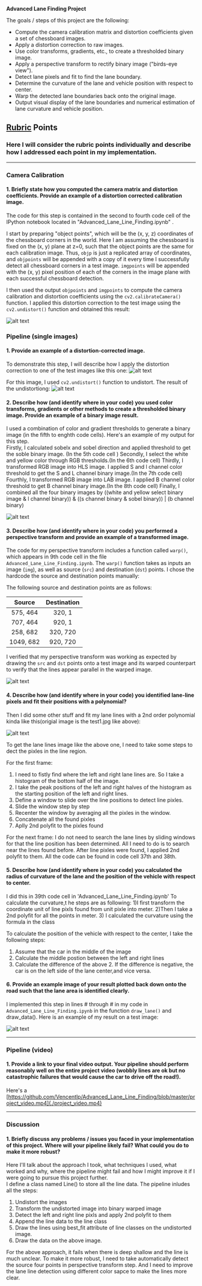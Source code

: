 **Advanced Lane Finding Project**

The goals / steps of this project are the following:

* Compute the camera calibration matrix and distortion coefficients given a set of chessboard images.
* Apply a distortion correction to raw images.
* Use color transforms, gradients, etc., to create a thresholded binary image.
* Apply a perspective transform to rectify binary image ("birds-eye view").
* Detect lane pixels and fit to find the lane boundary.
* Determine the curvature of the lane and vehicle position with respect to center.
* Warp the detected lane boundaries back onto the original image.
* Output visual display of the lane boundaries and numerical estimation of lane curvature and vehicle position.

[//]: # (Image References)

[image1]: ./examples/undistort_output.png "Undistorted"
[image2]: ./test_images/test1.jpg "Road Transformed"
[image3]: ./examples/binary_combo_example.jpg "Binary Example"
[image4]: ./examples/warped_straight_lines.jpg "Warp Example"
[image5]: ./examples/color_fit_lines.jpg "Fit Visual"
[image6]: ./examples/example_output.jpg "Output"
[video1]: ./project_video.mp4 "Video"

## [Rubric](https://review.udacity.com/#!/rubrics/571/view) Points

### Here I will consider the rubric points individually and describe how I addressed each point in my implementation.  

---

### Camera Calibration

#### 1. Briefly state how you computed the camera matrix and distortion coefficients. Provide an example of a distortion corrected calibration image.

The code for this step is contained in the second to fourth code cell of the IPython notebook located in "Advanced_Lane_Line_Finding.ipynb" .  

I start by preparing "object points", which will be the (x, y, z) coordinates of the chessboard corners in the world. Here I am assuming the chessboard is fixed on the (x, y) plane at z=0, such that the object points are the same for each calibration image.  Thus, `objp` is just a replicated array of coordinates, and `objpoints` will be appended with a copy of it every time I successfully detect all chessboard corners in a test image.  `imgpoints` will be appended with the (x, y) pixel position of each of the corners in the image plane with each successful chessboard detection.  

I then used the output `objpoints` and `imgpoints` to compute the camera calibration and distortion coefficients using the `cv2.calibrateCamera()` function.  I applied this distortion correction to the test image using the `cv2.undistort()` function and obtained this result: 

![alt text](https://github.com/Vencentlp/Advanced_Lane_Line_Finding/raw/master/output_images/camera_cali/undistort_test_imgage2.png)

### Pipeline (single images)

#### 1. Provide an example of a distortion-corrected image.

To demonstrate this step, I will describe how I apply the distortion correction to one of the test images like this one:
![alt text](https://github.com/Vencentlp/Advanced_Lane_Line_Finding/raw/master/test_images/test1.jpg)

For this image, I used `cv2.undistort()` function to undistort. The result of the undistortiong:
![alt text](https://github.com/Vencentlp/Advanced_Lane_Line_Finding/raw/master/output_images/camera_cali/undistort_test_imgage.png)

#### 2. Describe how (and identify where in your code) you used color transforms, gradients or other methods to create a thresholded binary image.  Provide an example of a binary image result.

I used a combination of color and gradient thresholds to generate a binary image (in the fifth to enghth code cells).  Here's an example of my output for this step.  
Firstly, I calculated sobelx and sobel direction and applied threshold to get the soble binary image. (In the 5th code cell )
Secondly, I select the white and yellow color through RGB thresholds.(In the 6th code cell)
Thirdly, I transformed RGB image into HLS image. I applied S and l channel color threshold to get the S and L channel binary image.(In the 7th code cell)
Fourthly, I transformed RGB image into LAB image. I applied B channel color threshold to get B channel binary image.(In the 8th code cell)
Finally, I combined all the four binary images by ((white and yellow select binary image & l channel binary)) & ((s channel binary & sobel binary)) | (b channel binary)

![alt text](https://github.com/Vencentlp/Advanced_Lane_Line_Finding/raw/master/output_images/binary/binarytest1.jpg)

#### 3. Describe how (and identify where in your code) you performed a perspective transform and provide an example of a transformed image.

The code for my perspective transform includes a function called `warp()`, which appears in 9th code cell in the file `Advanced_Lane_Line_Finding.ipynb`.  The `warp()` function takes as inputs an image (`img`), as well as source (`src`) and destination (`dst`) points.  I chose the hardcode the source and destination points manually:



The following source and destination points are as follows:

| Source        | Destination   | 
|:-------------:|:-------------:| 
| 575, 464      | 320, 1        | 
| 707, 464      | 920, 1      |
| 258, 682     | 320, 720      |
| 1049, 682      | 920, 720    |

I verified that my perspective transform was working as expected by drawing the `src` and `dst` points onto a test image and its warped counterpart to verify that the lines appear parallel in the warped image.

![alt text](https://github.com/Vencentlp/Advanced_Lane_Line_Finding/raw/master/output_images/warptest1.png)

#### 4. Describe how (and identify where in your code) you identified lane-line pixels and fit their positions with a polynomial?

Then I did some other stuff and fit my lane lines with a 2nd order polynomial kinda like this(origial image is the test1.jpg like above):

![alt text](https://github.com/Vencentlp/Advanced_Lane_Line_Finding/blob/master/output_images/binary_Lane_lines/Lane_line_withband_test1.jpg)

To get the lane lines image like the above one, I need to take some steps to dect the pixles in the line region.

For the first frame:
1) I need to fistly find where the left and right lane lines are. So I take a histogram of the bottom half of the image.
2) I take the peak positions of the left and right halves of the histogram as the starting position of the left and right lines.
3) Define a window to slide over the line positions to detect line pixles.
4) Slide the window step by step
5) Recenter the window by averaging all the pixles in the window.
6) Concatenate all the found pixles
7) Aplly 2nd polyfit to the pixles found

For the next frame:
I do not need to search the lane lines by sliding windows for that the line position has been determined. All I need to do is to search near the lines found before. After line pixles were found, I applied 2nd polyfit to them.
All the code can be found in code cell 37th and 38th.


#### 5. Describe how (and identify where in your code) you calculated the radius of curvature of the lane and the position of the vehicle with respect to center.

I did this in 39th code cell in 'Advanced_Lane_Line_Finding.ipynb'
To calculate the curvature,t he steps are as following:
1)I first transform the coordinate unit of line pixls found from unit pixle into meter.
2)Then I take a 2nd polyfit for all the points in meter.
3) I calculated the curvature using the formula in the class

To calculate the position of the vehicle with respect to the center, I take the following steps:
1) Assume that the car in the middle of the image 
2) Calculate the middle postion between the left and right lines
3) Calculate the difference of the above 2.
If the difference is negative, the car is on the left side of the lane center,and vice versa.

#### 6. Provide an example image of your result plotted back down onto the road such that the lane area is identified clearly.

I implemented this step in lines # through # in my code in `Advanced_Lane_Line_Finding.ipynb` in the function `draw_lane()` and draw_data().  Here is an example of my result on a test image:

![alt text](https://github.com/Vencentlp/Advanced_Lane_Line_Finding/raw/master/output_images/binary_Lane_lines/warped_inverse_test1.jpg)

---

### Pipeline (video)

#### 1. Provide a link to your final video output.  Your pipeline should perform reasonably well on the entire project video (wobbly lines are ok but no catastrophic failures that would cause the car to drive off the road!).

Here's a [https://github.com/Vencentlp/Advanced_Lane_Line_Finding/blob/master/project_video.mp4](./project_video.mp4)

---

### Discussion

#### 1. Briefly discuss any problems / issues you faced in your implementation of this project.  Where will your pipeline likely fail?  What could you do to make it more robust?

Here I'll talk about the approach I took, what techniques I used, what worked and why, where the pipeline might fail and how I might improve it if I were going to pursue this project further.  
I define a class named Line() to store all the line data. 
The pipeline inludes all the steps:
1) Undistort the images 
2) Transform the undistorted image into binary warped image
3) Detect the left and right line pixls and apply 2nd polyfit to them 
4) Append the line data to the line class
5) Draw the lines using best_fit attribute of line classes on the undistorted image.
6) Draw the data on the above image.

For the above approach, it fails when there is deep shallow and the line is much unclear.
To make it more robust, I need to take automatically detect the source four points in perspective transform step. And I need to improve the lane line detection using different color sapce to make the lines more clear.
